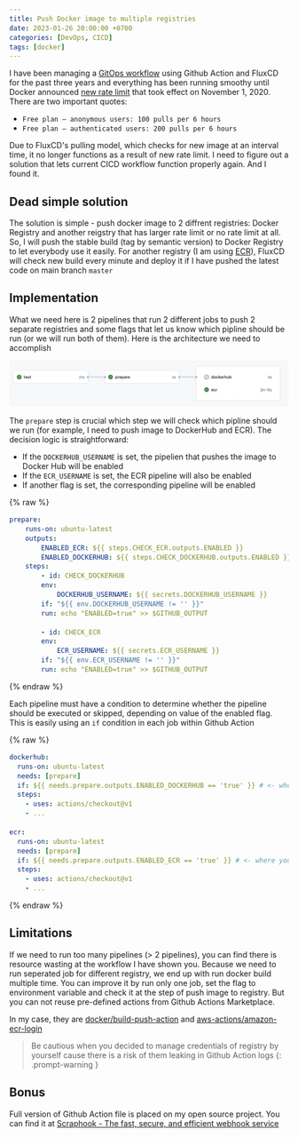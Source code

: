 ```yaml
---
title: Push Docker image to multiple registries
date: 2023-01-26 20:00:00 +0700
categories: [DevOps, CICD]
tags: [docker]
---
```


I have been managing a [GitOps workflow](https://www.weave.works/technologies/gitops/) using Github Action and FluxCD for the past three years and everything has been running smoothy until Docker announced [new rate limit](https://www.docker.com/blog/scaling-docker-to-serve-millions-more-developers-network-egress/) that took effect on November 1, 2020. There are two important quotes:

- `Free plan – anonymous users: 100 pulls per 6 hours `
- `Free plan – authenticated users: 200 pulls per 6 hours`

Due to FluxCD's pulling model, which checks for new image at an interval time, it no longer functions as a result of new rate limit. I need to figure out a solution that lets current CICD workflow function properly again. And I found it.

## Dead simple solution

The solution is simple - push docker image to 2 diffrent registries: Docker Registry and another reigstry that has larger rate limit or no rate limit at all. So, I will push the stable build (tag by semantic version) to Docker Registry to let everybody use it easily. For another registry (I am using [ECR](https://aws.amazon.com/ecr/)), FluxCD will check new build every minute and deploy it if I have pushed the latest code on main branch `master`

## Implementation

What we need here is 2 pipelines that run 2 different jobs to push 2 separate registries and some flags that let us know which pipline should be run (or we will run both of them). Here is the architecture we need to accomplish

![multiple-registry-pipline](/assets/img/2023-01-26-multiple-registries-pipline.png)

The `prepare` step is crucial which step we will check which pipline should we run (for example, I need to push image to DockerHub and ECR). The decision logic is straightforward:

- If the `DOCKERHUB_USERNAME` is set, the pipelien that pushes the image to Docker Hub will be enabled
- If the `ECR_USERNAME` is set, the ECR pipeline will also be enabled
- If another flag is set, the corresponding pipeline will be enabled

{% raw %}

```yaml
prepare:
    runs-on: ubuntu-latest
    outputs:
        ENABLED_ECR: ${{ steps.CHECK_ECR.outputs.ENABLED }}
        ENABLED_DOCKERHUB: ${{ steps.CHECK_DOCKERHUB.outputs.ENABLED }}
    steps:
        - id: CHECK_DOCKERHUB
        env:
            DOCKERHUB_USERNAME: ${{ secrets.DOCKERHUB_USERNAME }}
        if: "${{ env.DOCKERHUB_USERNAME != '' }}"
        run: echo "ENABLED=true" >> $GITHUB_OUTPUT

        - id: CHECK_ECR
        env:
            ECR_USERNAME: ${{ secrets.ECR_USERNAME }}
        if: "${{ env.ECR_USERNAME != '' }}"
        run: echo "ENABLED=true" >> $GITHUB_OUTPUT
```

{% endraw %}

Each pipeline must have a condition to determine whether the pipeline should be executed or skipped, depending on value of the enabled flag. This is easily using an `if` condition in each job within Github Action

{% raw %}

```yaml
dockerhub:
  runs-on: ubuntu-latest
  needs: [prepare]
  if: ${{ needs.prepare.outputs.ENABLED_DOCKERHUB == 'true' }} # <- where you tell Github Action whether we we let it run or not
  steps:
    - uses: actions/checkout@v1
    - ...

ecr:
  runs-on: ubuntu-latest
  needs: [prepare]
  if: ${{ needs.prepare.outputs.ENABLED_ECR == 'true' }} # <- where you tell Github Action whether we we let it run or not
  steps:
    - uses: actions/checkout@v1
    - ...
```

{% endraw %}

## Limitations

If we need to run too many pipelines (> 2 pipelines), you can find there is resource wasting at the workflow I have shown you. Because we need to run seperated job for different registry, we end up with run docker build multiple time. You can improve it by run only one job, set the flag to environment variable and check it at the step of push image to registry. But you can not reuse pre-defined actions from Github Actions Marketplace.

In my case, they are [docker/build-push-action](https://github.com/docker/build-push-action) and [aws-actions/amazon-ecr-login](https://github.com/aws-actions/amazon-ecr-login)

> Be cautious when you decided to manage credentials of registry by yourself cause there is a risk of them leaking in Github Action logs
> {: .prompt-warning }

## Bonus

Full version of Github Action file is placed on my open source project. You can find it at [Scraphook - The fast, secure, and efficient webhook service ](https://github.com/kanthorlabs/scraphook/blob/master/.github/workflows/master.yaml)
